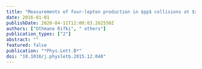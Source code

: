 ```yaml
---
title: "Measurements of four-lepton production in $pp$ collisions at $sqrts=$ 8 TeV with the ATLAS detector"
date: 2016-01-01
publishDate: 2020-04-11T12:00:03.262550Z
authors: ["Othmane Rifki", " others"]
publication_types: ["2"]
abstract: ""
featured: false
publication: "*Phys.Lett.B*"
doi: "10.1016/j.physletb.2015.12.048"
---
```


